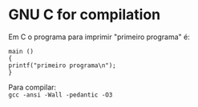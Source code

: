 # GNU C for compilation


<p>Em C o programa para imprimir "primeiro programa" é:</p>
<code><pre>
main ()
{
printf("primeiro programa\n");
}
</code></pre>
Para compilar:
<code>	
gcc -ansi -Wall -pedantic -O3
</code></pre>
